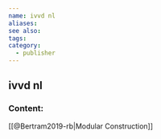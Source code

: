 ```yaml
---
name: ivvd nl
aliases:
see also:
tags:
category:
  - publisher
---
```


## ivvd nl

### Content:
[[@Bertram2019-rb|Modular Construction]]